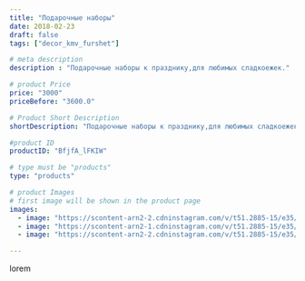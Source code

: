 ```yaml
---
title: "Подарочные наборы"
date: 2018-02-23
draft: false
tags: ["decor_kmv_furshet"]

# meta description
description : "Подарочные наборы к празднику,для любимых сладкоежек."

# product Price
price: "3000"
priceBefore: "3600.0"

# Product Short Description
shortDescription: "Подарочные наборы к празднику,для любимых сладкоежек."

#product ID
productID: "BfjfA_lFKIW"

# type must be "products"
type: "products"

# product Images
# first image will be shown in the product page
images:
  - image: "https://scontent-arn2-2.cdninstagram.com/v/t51.2885-15/e35/28154078_130670627755613_6264356723457261568_n.jpg?se=7&tp=1&_nc_ht=scontent-arn2-2.cdninstagram.com&_nc_cat=105&_nc_ohc=WDy3nkc7S80AX88Uvg3&oh=eb9f53e6be93638420dd72fbcec7a8b0&oe=606D5951&ig_cache_key=MTcyMTM1NTc2ODAyMzE3NjYzOQ%3D%3D.2"
  - image: "https://scontent-arn2-1.cdninstagram.com/v/t51.2885-15/e35/28153389_2068858343131905_8601278103139909632_n.jpg?se=7&tp=1&_nc_ht=scontent-arn2-1.cdninstagram.com&_nc_cat=109&_nc_ohc=NMgNhgLr_XsAX_Rs6uN&oh=198e5705e069eb140abfda3f1243c846&oe=606D2893&ig_cache_key=MTcyMTM1NTgxODQ3MjA5MzgyOQ%3D%3D.2"
  - image: "https://scontent-arn2-2.cdninstagram.com/v/t51.2885-15/e35/28151180_211062606299604_5390842551060135936_n.jpg?se=7&tp=1&_nc_ht=scontent-arn2-2.cdninstagram.com&_nc_cat=100&_nc_ohc=dQYgTRkXqJQAX81-e21&oh=9a005f8eab2785143f98423b30135900&oe=606D6F13&ig_cache_key=MTcyMTM1NTgyOTMyNzEyMTM1NA%3D%3D.2"

---
```

lorem
